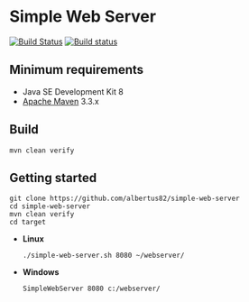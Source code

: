 # Simple Web Server

[![Build Status](https://travis-ci.org/albertus82/simple-web-server.svg?branch=master)](https://travis-ci.org/albertus82/simple-web-server)
[![Build status](https://ci.appveyor.com/api/projects/status/github/albertus82/simple-web-server?branch=master&svg=true)](https://ci.appveyor.com/project/albertus82/simple-web-server)

## Minimum requirements

* Java SE Development Kit 8
* [Apache Maven](https://maven.apache.org) 3.3.x

## Build

`mvn clean verify`

## Getting started

```Shell
git clone https://github.com/albertus82/simple-web-server
cd simple-web-server
mvn clean verify
cd target
```

* **Linux**
  ```Shell
  ./simple-web-server.sh 8080 ~/webserver/
  ```

* **Windows**
  ```Batchfile
  SimpleWebServer 8080 c:/webserver/
  ```
